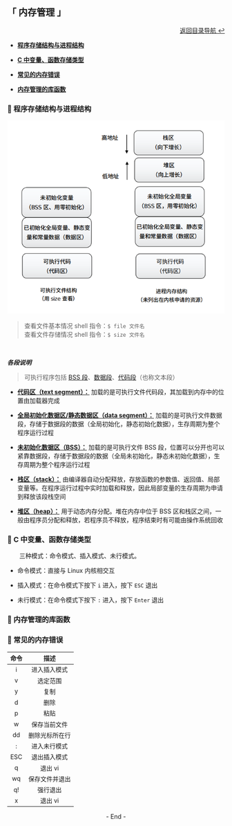 ## 「 内存管理 」

<div align="right">
    <a href="https://github.com/fmw666/Linux#-目录导航">返回目录导航 ↩</a>
</div>

+ **[程序存储结构与进程结构](#-程序存储结构与进程结构)**

+ **[C 中变量、函数存储类型](#-c-中变量函数存储类型)**

+ **[常见的内存错误](#-常见的内存错误)**

+ **[内存管理的库函数](#-内存管理的库函数)**

### 💬 程序存储结构与进程结构

<div align="center">
    <img src="../pics/存储结构.png" width=800>
</div>

> 查看文件基本情况 shell 指令：`$ file 文件名`<br>查看文件存储情况 shell 指令：`$ size 文件名`

<br>

***各段说明***

> 可执行程序包括 [BSS 段](#welcome)、[数据段](#welcome)、[代码段](#welcome)（也称文本段）

+ **[代码区（text segment）：](#welcome)** 加载的是可执行文件代码段，其加载到内存中的位置由加载器完成

+ **[全局初始化数据区/静态数据区（data segment）：](#welcome)** 加载的是可执行文件数据段，存储于数据段的数据（全局初始化，静态初始化数据），生存周期为整个程序运行过程

+ **[未初始化数据区（BSS）：](#welcome)** 加载的是可执行文件 BSS 段，位置可以分开也可以紧靠数据段，存储于数据段的数据（全局未初始化，静态未初始化数据），生存周期为整个程序运行过程

+ **[栈区（stack）：](#welcome)** 由编译器自动分配释放，存放函数的参数值、返回值、局部变量等。在程序运行过程中实时加载和释放，因此局部变量的生存周期为申请到释放该段栈空间

+ **[堆区（heap）：](#welcome)** 用于动态内存分配。堆在内存中位于 BSS 区和栈区之间，一般由程序员分配和释放，若程序员不释放，程序结束时有可能由操作系统回收

### 💬 C 中变量、函数存储类型

&emsp;&emsp;三种模式：命令模式、插入模式、未行模式。

+ 命令模式：直接与 Linux 内核相交互

+ 插入模式：在命令模式下按下 `i` 进入，按下 `ESC` 退出

+ 未行模式：在命令模式下按下 `:` 进入，按下 `Enter` 退出

### 💬 内存管理的库函数


### 💬 常见的内存错误

|命令|描述|
|:--:|:-:|
|i|进入插入模式|
|v|选定范围|
|y|复制|
|d|删除|
|p|粘贴|
|w|保存当前文件|
|dd|删除光标所在行|
|:|进入未行模式|
|ESC|退出插入模式|
|q|退出 vi|
|wq|保存文件并退出|
|q!|强行退出|
|x|退出 vi|

<div align="center">
    - End -
</div>